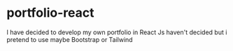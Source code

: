 # portfolio-react
I have decided to develop my own portfolio in React Js haven't decided but i pretend to use maybe Bootstrap or Tailwind
